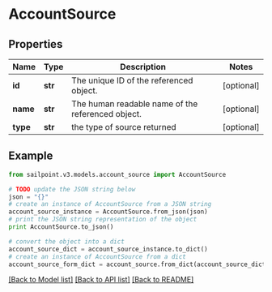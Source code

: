 # AccountSource


## Properties
Name | Type | Description | Notes
------------ | ------------- | ------------- | -------------
**id** | **str** | The unique ID of the referenced object. | [optional] 
**name** | **str** | The human readable name of the referenced object. | [optional] 
**type** | **str** | the type of source returned | [optional] 

## Example

```python
from sailpoint.v3.models.account_source import AccountSource

# TODO update the JSON string below
json = "{}"
# create an instance of AccountSource from a JSON string
account_source_instance = AccountSource.from_json(json)
# print the JSON string representation of the object
print AccountSource.to_json()

# convert the object into a dict
account_source_dict = account_source_instance.to_dict()
# create an instance of AccountSource from a dict
account_source_form_dict = account_source.from_dict(account_source_dict)
```
[[Back to Model list]](../README.md#documentation-for-models) [[Back to API list]](../README.md#documentation-for-api-endpoints) [[Back to README]](../README.md)


